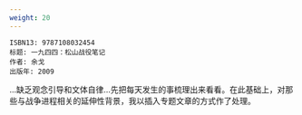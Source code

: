 ```yaml
---
weight: 20
---
```


```
ISBN13: 9787108032454
标题: 一九四四：松山战役笔记
作者: 余戈
出版年: 2009
```

…缺乏观念引导和文体自律…先把每天发生的事梳理出来看看。在此基础上，对那些与战争进程相关的延伸性背景，我以插入专题文章的方式作了处理。